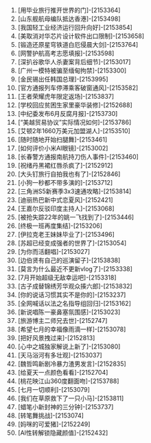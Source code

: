 
1. [用毕业旅行推开世界的门]-[2153364]
1. [山东舰航母编队抵达香港]-[2153498]
1. [我国轻工业经济运行回升向好]-[2153854]
1. [美取消对华芯片设计软件出口限制]-[2153658]
1. [锻造还原星穹铁道白厄侵晨大剑]-[2153764]
1. [网警护航高考志愿填报]-[2153598]
1. [深扒谷歌华人杀妻案背后细节]-[2153017]
1. [广州一模特被骗至缅甸拘禁]-[2153300]
1. [金民锡出任韩国总理]-[2153995]
1. [官方通报列车停滞乘客破窗通风]-[2153582]
1. [王者荣耀虎年限定返场]-[2153837]
1. [学校回应贫困生家里豪华装修]-[2152688]
1. [中纪委发布6月反腐月报]-[2153730]
1. [“美越贸易协议”实际情况如何]-[2153786]
1. [艾顿2年1660万美元加盟湖人]-[2153510]
1. [随时随地开始扫腿舞]-[2153461]
1. [如何评价小米AI眼镜]-[2153002]
1. [长春警方通报南航持刀伤人事件]-[2153460]
1. [祝绪丹黑裙红唇杀疯了]-[2152912]
1. [大头钉旅行自拍我也有了]-[2152846]
1. [小狗一秒都不带多演的]-[2153712]
1. [三角洲S5新赛季3x3速通攻略]-[2153814]
1. [迪丽热巴新中式恋夏风]-[2152421]
1. [王嘉尔反驳印度主持人]-[2153068]
1. [被抢失踪22年的姚一飞找到了]-[2153446]
1. [终极一班再度集结]-[2153206]
1. [伊拉克老王妹妹毕业了]-[2153496]
1. [苏超已经变成强者的世界了]-[2153054]
1. [为你而活翻唱]-[2153027]
1. [边伯贤有自己的巡演留子]-[2153838]
1. [莫言为什么最近不更新vlog了]-[2153338]
1. [7月开始超级无敌幸运吧]-[2153318]
1. [古子成替锦绣芳华观众揍六郎]-[2153832]
1. [你的说话习惯其实不是你的]-[2153237]
1. [全网喊话以法之名指导组回归]-[2153162]
1. [新说唱陈一豪鼻塞氛围感]-[2153023]
1. [旅游博主二师兄去世]-[2152747]
1. [希望七月的幸福像雨滴一样]-[2153078]
1. [把好风景拽过来]-[2152813]
1. [心中之城独家解说上新了]-[2153080]
1. [天马浴河有多壮观]-[2153037]
1. [魏哲鸣新剧冷暴力渣男发言]-[2152835]
1. [给夏天一点颜色看看]-[2152704]
1. [桃花映江山360度翻面吻]-[2153788]
1. [七月一切顺利]-[2153079]
1. [我们在草原救下了一只小马]-[2153811]
1. [蜡笔小新封神的三分钟]-[2153737]
1. [转笔舞挑战]-[2153074]
1. [妈咪的可爱猪]-[2152249]
1. [AI性转解锁隐藏颜值]-[2152432]